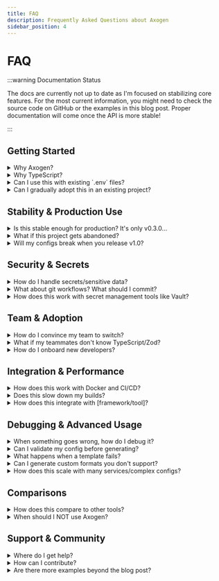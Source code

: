 ```yaml
---
title: FAQ
description: Frequently Asked Questions about Axogen
sidebar_position: 4
---
```


# FAQ

:::warning Documentation Status

The docs are currently not up to date as I'm focused on stabilizing core
features. For the most current information, you might need to check the source
code on GitHub or the examples in this blog post. Proper documentation will come
once the API is more stable!

:::

## Getting Started

<details>
<summary>Why Axogen?</summary>

Because it's simple to set up and use. It eliminates many dumb errors in early
development - you know, those "why is staging broken?" moments when you forgot
to update one config file but not the others.

The whole point is having one source of truth for your configuration. Write it
once in TypeScript, generate everywhere. No more hunting through a dozen files
to change a database URL.

</details>

<details>
<summary>Why TypeScript?</summary>

Most people already know TypeScript. It's a simple language, but you can do
ANYTHING in it. Your config isn't bound to my system - you can make it as
complex as you want. I just give you the building blocks.

Want conditional logic based on environment? Go for it. Need to calculate
values? TypeScript's got you. Want to import utilities from other files? Do it.
It's just code.

</details>

<details>
<summary>Can I use this with existing `.env` files?</summary>

Mostly yes! Just rename your existing `.env` file to `.env.axogen`, then create
an Axogen config that generates your original `.env` file.

Your app keeps working exactly the same, but now you get type safety and can
generate other formats from the same data.

</details>

<details>
<summary>Can I gradually adopt this in an existing project?</summary>

Definitely! Start with one config file. Maybe generate your main `.env` file
from Axogen, but leave everything else as-is.

Once you see the value, you can gradually add more targets - your Docker Compose
file, Kubernetes manifests, whatever. No need to migrate everything at once.

</details>

## Stability & Production Use

<details>
<summary>Is this stable enough for production? It's only v0.3.0...</summary>

Fair question! I built the initial version in 3 days. The API will probably
change before v1.0, but the fundamental concept is solid.

That said, you're right to be cautious. The generated files are just normal
`.env` files and such, so worst case you can stop using Axogen and keep the
generated configs. Your app never actually depends on Axogen at runtime.

Start with non-critical projects, see how it feels, then decide if you trust it
for production.

</details>

<details>
<summary>What if this project gets abandoned?</summary>

Valid concern for a solo developer project. Here's the thing though: Axogen
isn't just a side project - it's the backbone of
[AxonotesCore](https://github.com/axonotes/AxonotesCore), my main project that
I'm actively building and plan to keep working on for the long haul.

As long as I'm developing AxonotesCore (which I very likely will be), Axogen
will keep getting attention and improvements. It's not going anywhere because I
literally can't work without it anymore.

Plus, even if something happened, Axogen generates standard files (.env, Docker
configs, etc.). Your generated configs keep working - you'd just lose the
ability to regenerate them from the TypeScript source.

Think of it as a build tool, not a runtime dependency.

</details>

<details>
<summary>Will my configs break when you release v1.0?</summary>

Probably some breaking changes, yeah. I'm still figuring out the best APIs. But
I'll provide migration guides and try to make upgrades as smooth as possible.

For now, pin to a specific version if stability is critical:
`npm install @axonotes/axogen@0.3.0`

</details>

## Security & Secrets

<details>
<summary>How do I handle secrets/sensitive data?</summary>

Currently, put them in the `.env.axogen` file. Just **don't push this file to
git** (add it to your `.gitignore`!).

I'm open to more sophisticated secret management in the future - maybe
integration with secret managers or encrypted environment files. But for now,
treat `.env.axogen` like you would any other `.env` file with secrets.

</details>

<details>
<summary>What about git workflows? What should I commit?</summary>

**Commit:**

- `axogen.config.ts` (your configuration logic)
- Generated files like `.env.example` or `docker-compose.yml` (if they don't
  contain secrets)

**Don't commit:**

- `.env.axogen` (contains your actual secrets)
- Generated files with secrets in them

**Pro tip:** Generate a `.env.example` target with placeholder values for new
developers.

</details>

<details>
<summary>How does this work with secret management tools like Vault?</summary>

Not directly integrated yet, but you could write TypeScript code in your config
that fetches from Vault at generation time. Or use Axogen to generate the config
files, then let your deployment pipeline inject secrets.

This is definitely something I want to improve. Open an issue if you have
specific requirements!

</details>

## Team & Adoption

<details>
<summary>How do I convince my team to switch?</summary>

Honestly? If you're convinced, you'll find a way. Show them how it prevents the
"oops, I forgot to update the staging config" bugs.

Or just start using it yourself and let them see how much smoother your
deployments become.

</details>

<details>
<summary>What if my teammates don't know TypeScript/Zod?</summary>

Start simple. A basic Axogen config is just variable declarations - not much
TypeScript knowledge needed. The validation errors are pretty clear too.

For complex logic, maybe one person writes the config and others just update
`.env.axogen` values. You don't need everyone to be a TypeScript expert.

</details>

<details>
<summary>How do I onboard new developers?</summary>

1. They clone the repo
2. Copy `.env.axogen.example` to `.env.axogen` and fill in their values
3. Run `axogen generate`
4. Everything else just works

Much better than the current "here's a .env.example file that's probably out of
date, good luck!"

</details>

## Integration & Performance

<details>
<summary>How does this work with Docker and CI/CD?</summary>

Great question! You can generate Docker Compose files, Kubernetes manifests,
whatever. The key is running `axogen generate` as part of your build process.

In your Dockerfile:

```dockerfile
COPY axogen.config.ts .env.axogen ./
RUN axogen generate
```

Or in your CI pipeline before building. The generated files then get packaged
normally.

</details>

<details>
<summary>Does this slow down my builds?</summary>

Shouldn't! Generation is pretty fast (10,000 configs in ~2 seconds), and you
only run it when config actually changes.

That said, I haven't optimized for build performance yet. If it becomes a
bottleneck, let me know!

</details>

<details>
<summary>How does this integrate with [framework/tool]?</summary>

Since Axogen generates standard files, it should work with anything. Generate
your `.env` file, and Next.js/Vite/whatever loads it normally.

For framework-specific optimizations (like generating `next.config.js`
directly), I'm open to adding templates or plugins. File an issue with your use
case!

</details>

## Debugging & Advanced Usage

<details>
<summary>When something goes wrong, how do I debug it?</summary>

Few strategies:

1. **Use `--dry-run`** to see what would be generated
2. **Check the generated files** - they're just text files you can inspect
3. **Add `console.log` statements** in your config - it's just TypeScript!
4. **Start simple** - comment out complex logic and gradually add it back

The error messages should be pretty clear thanks to Zod, but if you're stuck,
file an issue with your config.

</details>

<details>
<summary>Can I validate my config before generating?</summary>

Yep! Use the `--dry-run` flag:

```bash
axogen generate --dry-run
```

This shows you what would be generated without actually writing files.

</details>

<details>
<summary>What happens when a template fails?</summary>

The goal is to give you a nice warning and not break your stuff. Good developer
experience is the priority.

That said, I literally built this in 3 days. So I can't promise everything works
perfectly yet. It'll get better over time. If something breaks, file an issue!

</details>

<details>
<summary>Can I generate custom formats you don't support?</summary>

Absolutely! Use the `template` type:

```typescript
export default defineConfig({
    targets: {
        custom: {
            path: "my-config.xml",
            type: "template",
            template: "my-template.xml.njk",
            enigne: "nunjucks", // (default: "nunjucks")
            variables: env,
        },
    },
});
```

Any format you can template, Axogen can generate. I use Nunjucks for templating.

</details>

<details>
<summary>How does this scale with many services/complex configs?</summary>

Good question - I honestly don't know yet! The biggest config I've tested is
AxonotesCore with ~3 services.

If you try it with 20+ services and it breaks, let me know what went wrong.
Performance should be fine (it's mostly just JSON manipulation), but the config
might get unwieldy to maintain.

</details>

## Comparisons

<details>
<summary>How does this compare to other tools?</summary>

**JavaScript/TypeScript:**

- **dotenv, cross-env**: Only load `.env` files. No generation, no type safety.
- **@nestjs/config, convict**: Framework-specific. Still need to manually sync
  different formats.

**Python:**

- **dynaconf, pydantic-settings**: Python-only. No multi-format generation from
  one source.

**Go:**

- **Viper, envconfig**: Go-only. Great for Go apps, but doesn't help with
  Docker, K8s, etc.

**Rust:**

- **config-rs, figment**: Rust-only. Same limitation.

**Infrastructure:**

- **Terraform, Pulumi**: Infrastructure as code. Overkill for app config.
- **Ansible, Chef**: Server configuration management. Different problem space.
- **Helm, Kustomize**: Kubernetes-specific templating.

**The key difference:** Axogen works for ANY project in ANY language. Your Go
API, Python scripts, Docker configs, Kubernetes manifests - all from one
TypeScript config. Plus you get type safety and a task runner for free.

Most tools are either language-specific OR format-specific. Axogen is
language-agnostic AND multi-format.

</details>

<details>
<summary>When should I NOT use Axogen?</summary>

- **Simple single-service apps** - dotenv is probably fine
- **You hate TypeScript** - this isn't going to change your mind
- **You need enterprise features** - use a proper config management platform
- **Your team is allergic to new tools** - don't force it
- **You have complex secret rotation requirements** - use a real secret manager

</details>

## Support & Community

<details>
<summary>Where do I get help?</summary>

- **GitHub Issues**: For bugs and feature requests
- **Discord**: For questions and ideas

It's just me for now, so please be patient! I'll do my best to help.

</details>

<details>
<summary>How can I contribute?</summary>

Open issues, submit PRs, or just try it and tell me what breaks! I'm especially
interested in:

- Real-world use cases I haven't thought of
- Templates for popular tools (K8s, Terraform, etc.)
- Better error messages and DX improvements
- Performance optimizations

Check the [GitHub repo](https://github.com/axonotes/axogen) for contribution
guidelines.

</details>

<details>
<summary>Are there more examples beyond the blog post?</summary>

There are a few more examples in the docs under the examples tab, but fair
warning - the docs are probably not up to date right now. I'm focused on getting
the core features stable first, so I can write good documentation that I don't
have to constantly rewrite.

Once the API settles down more, I'll invest properly in comprehensive examples
and tutorials. For now, the blog post is your best bet for understanding what
Axogen can do.

If you build something cool with Axogen, I'd love to feature it as an example
once the docs are in better shape!

</details>
